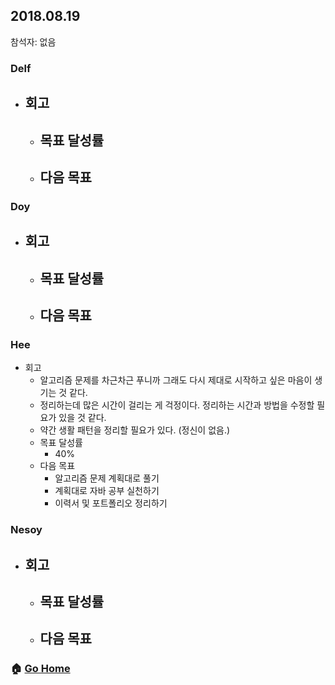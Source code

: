## 2018.08.19
참석자: 없음

### Delf
- 회고
  -
  - 목표 달성률
    -
  - 다음 목표
    -

### Doy
- 회고
  -
  - 목표 달성률
    -
  - 다음 목표
    -

### Hee
- 회고
  - 알고리즘 문제를 차근차근 푸니까 그래도 다시 제대로 시작하고 싶은 마음이 생기는 것 같다.
  - 정리하는데 많은 시간이 걸리는 게 걱정이다. 정리하는 시간과 방법을 수정할 필요가 있을 것 같다.
  - 약간 생활 패턴을 정리할 필요가 있다. (정신이 없음.)
  - 목표 달성률
    - 40%
  - 다음 목표
    - 알고리즘 문제 계획대로 풀기
    - 계획대로 자바 공부 실천하기
    - 이력서 및 포트폴리오 정리하기

### Nesoy
- 회고
  -
  - 목표 달성률
    -
  - 다음 목표
    -


### :house: [Go Home](https://github.com/T-WWL/WWL)

